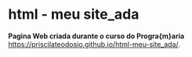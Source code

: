 # html - meu site_ada
 **Pagina Web criada durante o curso do Progra{m}aria**
 https://priscilateodosio.github.io/html-meu-site_ada/.
